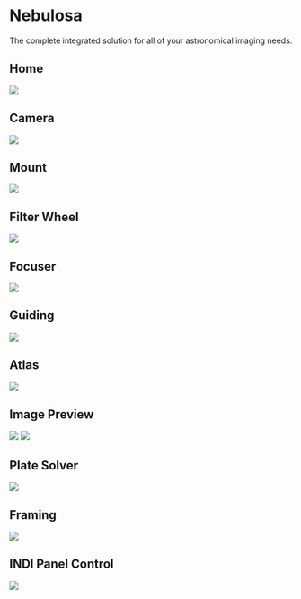 # Nebulosa

The complete integrated solution for all of your astronomical imaging needs.

## Home

![](home.png)

## Camera

![](camera.png)

## Mount

![](mount.png)

## Filter Wheel

![](filter-wheel.png)

## Focuser

![](focuser.png)

## Guiding

![](guider.png)

## Atlas

![](atlas.png)

## Image Preview

![](image.png)
![](scnr.png)

## Plate Solver

![](plate-solver.png)

## Framing

![](framing.png)

## INDI Panel Control

![](indi-panel-control.png)
